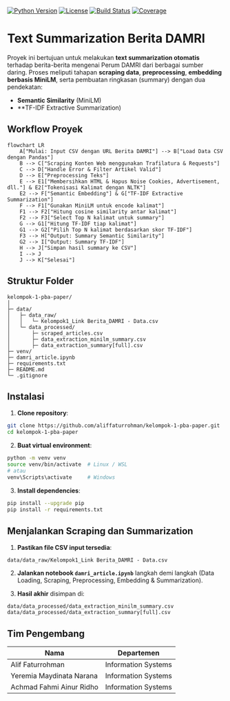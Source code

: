 [![Python Version](https://img.shields.io/badge/python-3.12-blue)](https://www.python.org/)
[![License](https://img.shields.io/badge/license-MIT-green)](LICENSE)
[![Build Status](https://img.shields.io/badge/build-passing-brightgreen)]()
[![Coverage](https://img.shields.io/badge/coverage-95%25-brightgreen)]()

# Text Summarization Berita DAMRI

Proyek ini bertujuan untuk melakukan **text summarization otomatis** terhadap berita-berita mengenai Perum DAMRI dari berbagai sumber daring. Proses meliputi tahapan **scraping data**, **preprocessing**, **embedding berbasis MiniLM**, serta pembuatan ringkasan (summary) dengan dua pendekatan:

- **Semantic Similarity** (MiniLM)
- **TF-IDF Extractive Summarization)


## Workflow Proyek

```mermaid
flowchart LR
    A["Mulai: Input CSV dengan URL Berita DAMRI"] --> B["Load Data CSV dengan Pandas"]
    B --> C["Scraping Konten Web menggunakan Trafilatura & Requests"]
    C --> D["Handle Error & Filter Artikel Valid"]
    D --> E["Preprocessing Teks"]
    E --> E1["Membersihkan HTML & Hapus Noise Cookies, Advertisement, dll."] & E2["Tokenisasi Kalimat dengan NLTK"]
    E2 --> F["Semantic Embedding"] & G["TF-IDF Extractive Summarization"]
    F --> F1["Gunakan MiniLM untuk encode kalimat"]
    F1 --> F2["Hitung cosine similarity antar kalimat"]
    F2 --> F3["Select Top N kalimat untuk summary"]
    G --> G1["Hitung TF-IDF tiap kalimat"]
    G1 --> G2["Pilih Top N kalimat berdasarkan skor TF-IDF"]
    F3 --> H["Output: Summary Semantic Similarity"]
    G2 --> I["Output: Summary TF-IDF"]
    H --> J["Simpan hasil summary ke CSV"]
    I --> J
    J --> K["Selesai"]
````


## Struktur Folder

```
kelompok-1-pba-paper/
│
├─ data/
│   ├─ data_raw/
│   │   └─ Kelompok1_Link Berita_DAMRI - Data.csv
│   └─ data_processed/
│       ├─ scraped_articles.csv
│       ├─ data_extraction_minilm_summary.csv
│       ├─ data_extraction_summary[full].csv
├─ venv/
├─ damri_article.ipynb
├─ requirements.txt
├─ README.md
└─ .gitignore
```


## Instalasi

1. **Clone repository**:

```bash
git clone https://github.com/aliffaturrohman/kelompok-1-pba-paper.git
cd kelompok-1-pba-paper
```

2. **Buat virtual environment**:

```bash
python -m venv venv
source venv/bin/activate  # Linux / WSL
# atau
venv\Scripts\activate     # Windows
```

3. **Install dependencies**:

```bash
pip install --upgrade pip
pip install -r requirements.txt
```

## Menjalankan Scraping dan Summarization

1. **Pastikan file CSV input tersedia**:

```
data/data_raw/Kelompok1_Link Berita_DAMRI - Data.csv
```

2. **Jalankan notebook `damri_article.ipynb`** langkah demi langkah (Data Loading, Scraping, Preprocessing, Embedding & Summarization).

3. **Hasil akhir** disimpan di:

```
data/data_processed/data_extraction_minilm_summary.csv
data/data_processed/data_extraction_summary[full].csv
```

## Tim Pengembang

| Nama                     | Departemen          |
| ------------------------ | ------------------- |
| Alif Faturrohman         | Information Systems |
| Yeremia Maydinata Narana | Information Systems |
| Achmad Fahmi Ainur Ridho | Information Systems |
